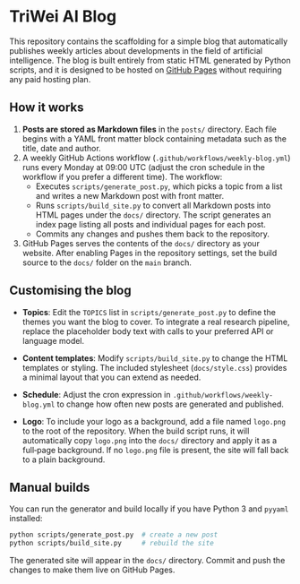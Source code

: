 # TriWei AI Blog

This repository contains the scaffolding for a simple blog that
automatically publishes weekly articles about developments in the field of
artificial intelligence.  The blog is built entirely from static HTML
generated by Python scripts, and it is designed to be hosted on
[GitHub Pages](https://pages.github.com/) without requiring any paid
hosting plan.

## How it works

1. **Posts are stored as Markdown files** in the `posts/` directory.  Each file
   begins with a YAML front matter block containing metadata such as the
   title, date and author.
2. A weekly GitHub Actions workflow (`.github/workflows/weekly-blog.yml`)
   runs every Monday at 09:00 UTC (adjust the cron schedule in the
   workflow if you prefer a different time).  The workflow:
   - Executes `scripts/generate_post.py`, which picks a topic from a
     list and writes a new Markdown post with front matter.
   - Runs `scripts/build_site.py` to convert all Markdown posts into
     HTML pages under the `docs/` directory.  The script generates an
     index page listing all posts and individual pages for each post.
   - Commits any changes and pushes them back to the repository.
3. GitHub Pages serves the contents of the `docs/` directory as your
   website.  After enabling Pages in the repository settings, set the
   build source to the `docs/` folder on the `main` branch.

## Customising the blog

- **Topics**: Edit the `TOPICS` list in `scripts/generate_post.py` to
  define the themes you want the blog to cover.  To integrate a real
  research pipeline, replace the placeholder body text with calls to
  your preferred API or language model.
- **Content templates**: Modify `scripts/build_site.py` to change the
  HTML templates or styling.  The included stylesheet (`docs/style.css`)
  provides a minimal layout that you can extend as needed.
- **Schedule**: Adjust the cron expression in
  `.github/workflows/weekly-blog.yml` to change how often new posts are
  generated and published.

- **Logo**: To include your logo as a background, add a file named
  `logo.png` to the root of the repository.  When the build script
  runs, it will automatically copy `logo.png` into the `docs/`
  directory and apply it as a full‑page background.  If no `logo.png`
  file is present, the site will fall back to a plain background.

## Manual builds

You can run the generator and build locally if you have Python 3 and
`pyyaml` installed:

```bash
python scripts/generate_post.py  # create a new post
python scripts/build_site.py     # rebuild the site
```

The generated site will appear in the `docs/` directory.  Commit and
push the changes to make them live on GitHub Pages.
